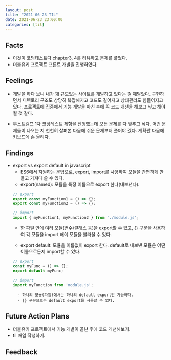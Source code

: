 ```yaml
---
layout: post
title: "2021-06-23 TIL"
date: 2021-06-23 23:00:00
categories: [til]
---
```


## Facts

- 이것이 코딩테스트다 chapter3, 4를 리뷰하고 문제를 풀었다.
- 더블유키 프로젝트 프론트 개발을 진행하였다.

## Feelings
- 개발을 하다 보니 내가 꽤 규모있는 사이트를 개발하고 있다는 걸 깨달았다. 구현하면서 디렉토리 구조도 상당히 복잡해지고 코드도 길어지고 상태관리도 힘들어지고 있다. 프로젝트에 집중해서 기능 개발을 마친 후에 꼭 코드 개선을 해보고 싶고 해야될 것 같다.

- 부스트캠프 1차 코딩테스트 체험을 진행했는데 모든 문제를 다 맞추고 싶다. 어떤 문제들이 나오는 지 천천히 살펴본 다음에 쉬운 문제부터 풀어야 겠다. 계획짠 다음에 키보드에 손 올리자.

## Findings
- export vs export default in javascript
    - ES6에서 지원하는 문법으로, export, import를 사용하여 모듈을 간편하게 만들고 가져다 쓸 수 있다.
    - export(named): 모듈을 특정 이름으로 export 한다(내보낸다).
    ```javascript
    // export 
    export const myFunction1 = () => {};
    export const myFunction2 = () => {};

    // import 
    import { myFunction1, myFunction2 } from './module.js';
    ``` 
    - 한 파일 안에 여러 모듈(변수/클래스 등)을 export할 수 있고, {} 구문을 사용하여 각 모듈을 import 해야 모듈을 불러올 수 있다.

    - export default: 모듈을 이름없이 export 한다. default로 내보낸 모듈은 어떤 이름으로든지 import할 수 있다. 
    ```javascript
    // export 
    const myFunc = () => {};
    export default myFunc;

    // import
    import myFunction from 'module.js';
    ```
        - 하나의 모듈(파일)에서는 하나의 default export만 가능하다.
        - {} 구문으로는 default export를 사용할 수 없다.



## Future Action Plans
- 더블유키 프로젝트에서 기능 개발이 끝난 후에 코드 개선해보기.
- til 매일 작성하기.

## Feedback
